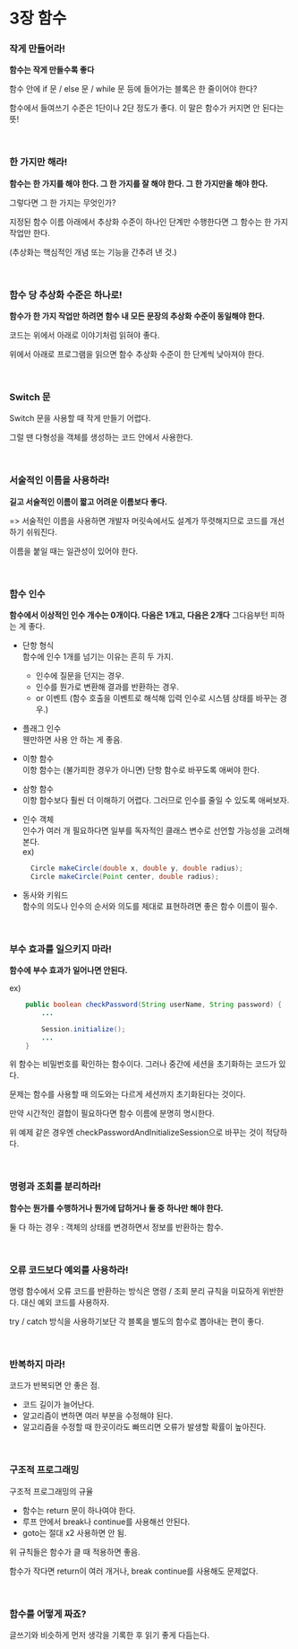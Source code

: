 3장 함수
=========

### 작게 만들어라!

**함수는 작게 만들수록 좋다**

함수 안에 if 문 / else 문 / while 문 등에 들어가는 블록은 한 줄이어야 한다?

함수에서 들여쓰기 수준은 1단이나 2단 정도가 좋다. 이 말은 함수가 커지면 안 된다는 뜻!

<br>

### 한 가지만 해라!

**함수는 한 가지를 해야 한다. 그 한 가지를 잘 해야 한다. 그 한 가지만을 해야 한다.**

그렇다면 그 한 가지는 무엇인가?

지정된 함수 이름 아래에서 추상화 수준이 하나인 단계만 수행한다면 그 함수는 한 가지 작업만 한다.

(추상화는 핵심적인 개념 또는 기능을 간추려 낸 것.)

<br>

### 함수 당 추상화 수준은 하나로!

**함수가 한 가지 작업만 하려면 함수 내 모든 문장의 추상화 수준이 동일해야 한다.**

코드는 위에서 아래로 이야기처럼 읽혀야 좋다.

위에서 아래로 프로그램을 읽으면 함수 추상화 수준이 한 단계씩 낮아져야 한다.

<br>

### Switch 문

Switch 문을 사용할 때 작게 만들기 어렵다.

그럴 땐 다형성을 객체를 생성하는 코드 안에서 사용한다.

<br>

### 서술적인 이름을 사용하라!

**길고 서술적인 이름이 짧고 어려운 이름보다 좋다.**

=> 서술적인 이름을 사용하면 개발자 머릿속에서도 설계가 뚜렷해지므로 코드를 개선하기 쉬워진다.

이름을 붙일 때는 일관성이 있어야 한다.

<br>

### 함수 인수

**함수에서 이상적인 인수 개수는 0개이다. 다음은 1개고, 다음은 2개다** 그다음부턴 피하는 게 좋다.

- 단항 형식 <br>
  함수에 인수 1개를 넘기는 이유는 흔히 두 가지. <br>
  - 인수에 질문을 던지는 경우.
  - 인수를 뭔가로 변환해 결과를 반환하는 경우.
  - or 이벤트 (함수 호출을 이벤트로 해석해 입력 인수로 시스템 상태를 바꾸는 경우.)

- 플래그 인수 <br>
  웬만하면 사용 안 하는 게 좋음.

- 이항 함수 <br>
  이항 함수는 (불가피한 경우가 아니면) 단항 함수로 바꾸도록 애써야 한다.

- 삼항 함수 <br>
  이항 함수보다 훨씬 더 이해하기 어렵다. 그러므로 인수를 줄일 수 있도록 애써보자.

- 인수 객체 <br>
  인수가 여러 개 필요하다면 일부를 독자적인 클래스 변수로 선언할 가능성을 고려해본다. <br>
  ex)
  ~~~ java
	Circle makeCircle(double x, double y, double radius);
	Circle makeCircle(Point center, double radius);
  ~~~

- 동사와 키워드 <br>
  함수의 의도나 인수의 순서와 의도를 제대로 표현하려면 좋은 함수 이름이 필수.

<br>

### 부수 효과를 일으키지 마라!

**함수에 부수 효과가 일어나면 안된다.**

ex) <br>
~~~java
	public boolean checkPassword(String userName, String password) {
		...

		Session.initialize();
		...
	}
~~~

위 함수는 비밀번호를 확인하는 함수이다. 그러나 중간에 세션을 초기화하는 코드가 있다.

문제는 함수를 사용할 때 의도와는 다르게 세션까지 초기화된다는 것이다.

만약 시간적인 결합이 필요하다면 함수 이름에 분명히 명시한다.

위 예제 같은 경우엔 checkPasswordAndInitializeSession으로 바꾸는 것이 적당하다.

<br>

### 명령과 조회를 분리하라!

**함수는 뭔가를 수행하거나 뭔가에 답하거나 둘 중 하나만 해야 한다.**

둘 다 하는 경우 : 객체의 상태를 변경하면서 정보를 반환하는 함수.

<br>

### 오류 코드보다 예외를 사용하라!

명령 함수에서 오류 코드를 반환하는 방식은 명령 / 조회 분리 규칙을 미묘하게 위반한다. 대신 예외 코드를 사용하자.

try / catch 방식을 사용하기보단 각 블록을 별도의 함수로 뽑아내는 편이 좋다.

<br>

### 반복하지 마라!

코드가 반복되면 안 좋은 점. <br>
- 코드 길이가 늘어난다.
- 알고리즘이 변하면 여러 부분을 수정해야 된다.
- 알고리즘을 수정할 때 한곳이라도 빠뜨리면 오류가 발생할 확률이 높아진다.

<br>

### 구조적 프로그래밍

구조적 프로그래밍의 규율 <br>
- 함수는 return 문이 하나여야 한다.
- 루프 안에서 break나 continue를 사용해선 안된다.
- goto는 절대 x2 사용하면 안 됨.

위 규칙들은 함수가 클 때 적용하면 좋음.

함수가 작다면 return이 여러 개거나, break continue를 사용해도 문제없다.

<br>

### 함수를 어떻게 짜죠?

글쓰기와 비슷하게 먼저 생각을 기록한 후 읽기 좋게 다듬는다.

<br>